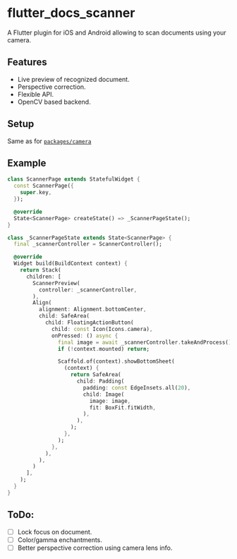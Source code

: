 # flutter_docs_scanner

A Flutter plugin for iOS and Android allowing to scan documents using your camera.

## Features

- Live preview of recognized document.
- Perspective correction.
- Flexible API.
- OpenCV based backend.

## Setup

Same as for [`packages/camera`](https://pub.dev/packages/camera)

## Example

```dart
class ScannerPage extends StatefulWidget {
  const ScannerPage({
    super.key,
  });

  @override
  State<ScannerPage> createState() => _ScannerPageState();
}

class _ScannerPageState extends State<ScannerPage> {
  final _scannerController = ScannerController();

  @override
  Widget build(BuildContext context) {
    return Stack(
      children: [
        ScannerPreview(
          controller: _scannerController,
        ),
        Align(
          alignment: Alignment.bottomCenter,
          child: SafeArea(
            child: FloatingActionButton(
              child: const Icon(Icons.camera),
              onPressed: () async {
                final image = await _scannerController.takeAndProcess();
                if (!context.mounted) return;

                Scaffold.of(context).showBottomSheet(
                  (context) {
                    return SafeArea(
                      child: Padding(
                        padding: const EdgeInsets.all(20),
                        child: Image(
                          image: image,
                          fit: BoxFit.fitWidth,
                        ),
                      ),
                    );
                  },
                );
              },
            ),
          ),
        )
      ],
    );
  }
}
```

## ToDo:

- [ ] Lock focus on document.
- [ ] Color/gamma enchantments.
- [ ] Better perspective correction using camera lens info.
